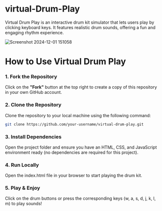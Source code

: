 # virtual-Drum-Play
Virtual Drum Play is an interactive drum kit simulator that lets users play by clicking keyboard keys. It features realistic drum sounds, offering a fun and engaging rhythm experience.

![Screenshot 2024-12-01 151058](https://github.com/user-attachments/assets/606a2ed9-3327-4fdc-bcdc-8c796c608e97)



# How to Use Virtual Drum Play

### 1. **Fork the Repository**
Click on the **"Fork"** button at the top right to create a copy of this repository in your own GitHub account.

### 2. **Clone the Repository**
Clone the repository to your local machine using the following command:

```bash
git clone https://github.com/your-username/virtual-drum-play.git
```

### 3. **Install Dependencies**
 Open the project folder and ensure you have an HTML, CSS, and JavaScript environment ready (no dependencies are required for this project).

### 4. **Run Locally**
 Open the index.html file in your browser to start playing the drum kit.

### 5. **Play & Enjoy**
 Click on the drum buttons or press the corresponding keys (w, a, s, d, j, k, l, m) to play sounds!
